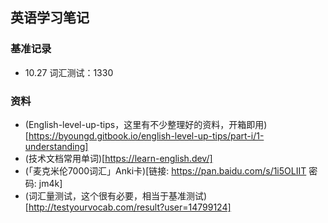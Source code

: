 ## 英语学习笔记

### 基准记录
- 10.27 词汇测试：1330

### 资料
- (English-level-up-tips，这里有不少整理好的资料，开箱即用)[https://byoungd.gitbook.io/english-level-up-tips/part-i/1-understanding]
- (技术文档常用单词)[https://learn-english.dev/]
- (「麦克米伦7000词汇」Anki卡)[链接: https://pan.baidu.com/s/1i5OLIIT 密码: jm4k]
- (词汇量测试，这个很有必要，相当于基准测试)[http://testyourvocab.com/result?user=14799124]